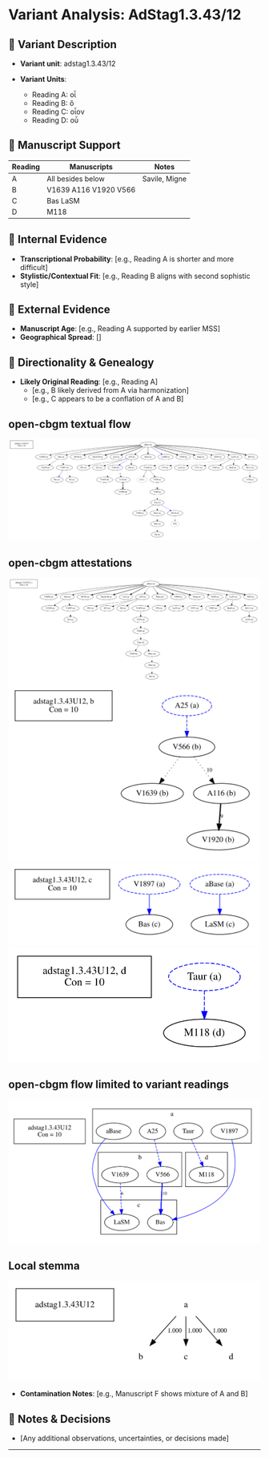 # Variant Analysis: AdStag1.3.43/12

## 📌 Variant Description
- **Variant unit**: adstag1.3.43/12

- **Variant Units**: 
  - Reading A: οἷ
  - Reading B: ὃ
  - Reading C: οἷον
  - Reading D: οὗ

## 🧬 Manuscript Support
| Reading | Manuscripts | Notes |
|--------|-------------|-------|
| A      | All besides below | Savile, Migne |
| B      | V1639 A116 V1920 V566 |  |
| C      | Bas LaSM |  |
| D | M118 ||

## 🧠 Internal Evidence
- **Transcriptional Probability**: [e.g., Reading A is shorter and more difficult]
- **Stylistic/Contextual Fit**: [e.g., Reading B aligns with second sophistic style]

## 🧭 External Evidence
- **Manuscript Age**: [e.g., Reading A supported by earlier MSS]
- **Geographical Spread**: []

## 🔄 Directionality & Genealogy
- **Likely Original Reading**: [e.g., Reading A]
  - [e.g., B likely derived from A via harmonization]
  - [e.g., C appears to be a conflation of A and B]
  
## open-cbgm textual flow ##
![adstag1.3.43U12](flow/adstag1.3.43U12-textual-flow.svg "adstag1.3.43U12")
## open-cbgm attestations ##
![adstag1.3.43U12Ra](attestations/adstag1.3.43U12Ra-coherence-attestations.svg "adstag1.3.43U12Ra")
![adstag1.3.43U12Rb](attestations/adstag1.3.43U12Rb-coherence-attestations.svg "adstag1.3.43U12Rb")
![adstag1.3.43U12Rc](attestations/adstag1.3.43U12Rc-coherence-attestations.svg "adstag1.3.43U12Rc")
![adstag1.3.43U12Rd](attestations/adstag1.3.43U12Rd-coherence-attestations.svg "adstag1.3.43U12Rd")
## open-cbgm flow limited to variant readings ##
![adstag1.3.43U12](variants/adstag1.3.43U12-coherence-variants.svg "adstag1.3.43U12")
## Local stemma ##
![adstag1.3.43U12](local/adstag1.3.43U12-local-stemma.svg "adstag1.3.43U12")

- **Contamination Notes**: [e.g., Manuscript F shows mixture of A and B]

## 📝 Notes & Decisions
- [Any additional observations, uncertainties, or decisions made]

---